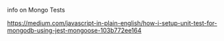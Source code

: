 info on Mongo Tests

https://medium.com/javascript-in-plain-english/how-i-setup-unit-test-for-mongodb-using-jest-mongoose-103b772ee164

